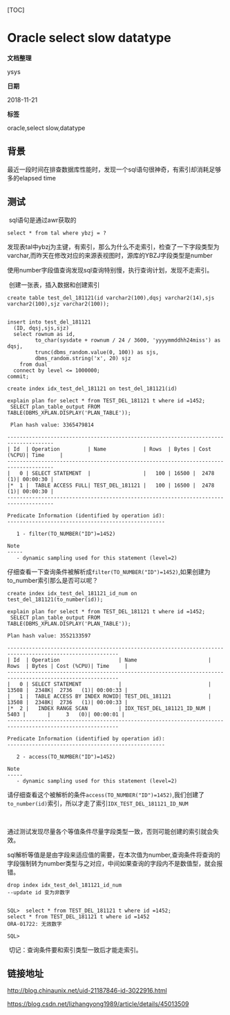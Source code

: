 [TOC]

# Oracle select slow datatype

**文档整理**

ysys

**日期**

2018-11-21

**标签**

oracle,select slow,datatype



## 背景

​	最近一段时间在排查数据库性能时，发现一个sql语句很神奇，有索引却消耗足够多的elapsed time



## 测试

​	sql语句是通过awr获取的

`select * from tal where ybzj = ?`

​	发现表tal中ybzj为主键，有索引，那么为什么不走索引，检查了一下字段类型为varchar,而昨天在修改对应的来源表视图时，源库的YBZJ字段类型是number

​	使用number字段值查询发现sql查询特别慢，执行查询计划，发现不走索引。





​	创建一张表，插入数据和创建索引

```
create table test_del_181121(id varchar2(100),dqsj varchar2(14),sjs varchar2(100),sjz varchar2(100));


insert into test_del_181121
  (ID, dqsj,sjs,sjz)
  select rownum as id,
         to_char(sysdate + rownum / 24 / 3600, 'yyyymmddhh24miss') as dqsj,
         trunc(dbms_random.value(0, 100)) as sjs,
         dbms_random.string('x', 20) sjz
    from dual
  connect by level <= 1000000;
commit;

create index idx_test_del_181121 on test_del_181121(id)
```



```
explain plan for select * from TEST_DEL_181121 t where id =1452;
 SELECT plan_table_output FROM TABLE(DBMS_XPLAN.DISPLAY('PLAN_TABLE'));
 
 Plan hash value: 3365479814
 
-------------------------------------------------------------------------------------
| Id  | Operation         | Name            | Rows  | Bytes | Cost (%CPU)| Time     |
-------------------------------------------------------------------------------------
|   0 | SELECT STATEMENT  |                 |   100 | 16500 |  2478   (1)| 00:00:30 |
|*  1 |  TABLE ACCESS FULL| TEST_DEL_181121 |   100 | 16500 |  2478   (1)| 00:00:30 |
-------------------------------------------------------------------------------------
 
Predicate Information (identified by operation id):
---------------------------------------------------
 
   1 - filter(TO_NUMBER("ID")=1452)
 
Note
-----
   - dynamic sampling used for this statement (level=2)

```

​	仔细查看一下查询条件被解析成`filter(TO_NUMBER("ID")=1452)`,如果创建为to_number索引那么是否可以呢？

```
create index idx_test_del_181121_id_num on test_del_181121(to_number(id));
```

```
explain plan for select * from TEST_DEL_181121 t where id =1452;
 SELECT plan_table_output FROM TABLE(DBMS_XPLAN.DISPLAY('PLAN_TABLE'));

Plan hash value: 3552133597
 
----------------------------------------------------------------------------------------------------------
| Id  | Operation                   | Name                       | Rows  | Bytes | Cost (%CPU)| Time     |
----------------------------------------------------------------------------------------------------------
|   0 | SELECT STATEMENT            |                            | 13508 |  2348K|  2736   (1)| 00:00:33 |
|   1 |  TABLE ACCESS BY INDEX ROWID| TEST_DEL_181121            | 13508 |  2348K|  2736   (1)| 00:00:33 |
|*  2 |   INDEX RANGE SCAN          | IDX_TEST_DEL_181121_ID_NUM |  5403 |       |     3   (0)| 00:00:01 |
----------------------------------------------------------------------------------------------------------
 
Predicate Information (identified by operation id):
---------------------------------------------------
 
   2 - access(TO_NUMBER("ID")=1452)
 
Note
-----
   - dynamic sampling used for this statement (level=2)

```

​	请仔细查看这个被解析的条件`access(TO_NUMBER("ID")=1452)`,我们创建了`to_number(id)`索引，所以才走了索引`IDX_TEST_DEL_181121_ID_NUM`

​	

​	通过测试发现尽量各个等值条件尽量字段类型一致，否则可能创建的索引就会失效。

​	sql解析等值是是由字段来适应值的需要，在本次值为number,查询条件将查询的字段强制转为number类型与之对应，中间如果查询的字段内不是数值型，就会报错。

```
drop index idx_test_del_181121_id_num
--update id 变为非数字


SQL>  select * from TEST_DEL_181121 t where id =1452;
select * from TEST_DEL_181121 t where id =1452
ORA-01722: 无效数字

SQL> 
```



​	切记：查询条件要和索引类型一致后才能走索引。





## 链接地址

http://blog.chinaunix.net/uid-21187846-id-3022916.html

https://blog.csdn.net/lizhangyong1989/article/details/45013509